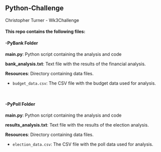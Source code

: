 ## Python-Challenge
Christopher Turner - Wk3Challenge

#### This repo contains the following files:


#### -PyBank Folder

**main.py**: Python script containing the analysis and code

**bank_analysis.txt**: Text file with the results of the financial analysis.

**Resources**: Directory containing data files.

 - `budget_data.csv`: The CSV file with the budget data used for analysis.

  
<br>

#### -PyPoll Folder

**main.py**: Python script containing the analysis and code

**results_analysis.txt**: Text file with the results of the election analysis.

**Resources**: Directory containing data files.

- `election_data.csv`: The CSV file with the poll data used for analysis.
